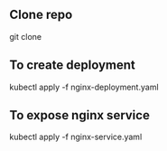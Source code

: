 ## Clone repo

git clone <thisRepoUrl>

## To create deployment
kubectl apply -f nginx-deployment.yaml 

## To expose nginx service

kubectl apply -f nginx-service.yaml
